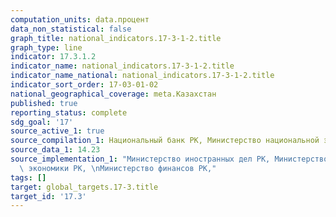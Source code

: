 ```yaml
---
computation_units: data.процент
data_non_statistical: false
graph_title: national_indicators.17-3-1-2.title
graph_type: line
indicator: 17.3.1.2
indicator_name: national_indicators.17-3-1-2.title
indicator_name_national: national_indicators.17-3-1-2.title
indicator_sort_order: 17-03-01-02
national_geographical_coverage: meta.Казахстан
published: true
reporting_status: complete
sdg_goal: '17'
source_active_1: true
source_compilation_1: Национальный банк РК, Министерство национальной экономики РК
source_data_1: 14.23
source_implementation_1: "Министерство иностранных дел РК, Министерство национальной\
  \ экономики РК, \nМинистерство финансов РК,"
tags: []
target: global_targets.17-3.title
target_id: '17.3'
---
```

